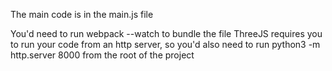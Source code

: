 The main code is in the main.js file

You'd need to run webpack --watch to bundle the file
ThreeJS requires you to run your code from an http server, so you'd also need to run python3 -m http.server 8000 from the root of the project